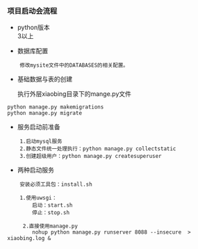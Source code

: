 ### 项目启动会流程

- python版本  
    3以上
    
- 数据库配置  

```
    修改mysite文件中的DATABASES的相关配置。
```

- 基础数据与表的创建

    执行外层xiaobing目录下的mange.py文件
```
python manage.py makemigrations
python manage.py migrate
```

- 服务启动前准备

```
    1.启动mysql服务
    2.静态文件统一处理执行：python manage.py collectstatic
    3.创建超级用户：python manage.py createsuperuser
``` 

- 两种启动服务

```
    安装必须工具包：install.sh

    1.使用uwsgi：
        启动：start.sh
        停止：stop.sh
       
     2.直接使用manage.py
        nohup python manage.py runserver 8088 --insecure  > xiaobing.log & 
    
```

